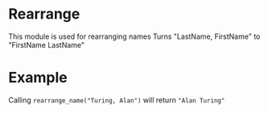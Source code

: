 Rearrange
=========

This module is used for rearranging names
Turns "LastName, FirstName" to "FirstName LastName"

# Example

Calling `rearrange_name("Turing, Alan")` will return `"Alan Turing"`
